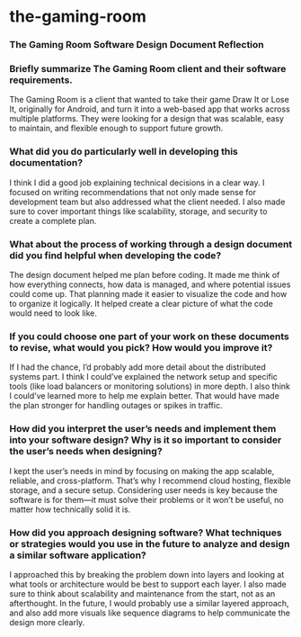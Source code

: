 # the-gaming-room

### The Gaming Room Software Design Document Reflection

### Briefly summarize The Gaming Room client and their software requirements.
The Gaming Room is a client that wanted to take their game Draw It or Lose It, originally for Android, and turn it into a web-based app that works across multiple platforms. They were looking for a design that was scalable, easy to maintain, and flexible enough to support future growth.

### What did you do particularly well in developing this documentation?
I think I did a good job explaining technical decisions in a clear way. I focused on writing recommendations that not only made sense for development team but also addressed what the client needed. I also made sure to cover important things like scalability, storage, and security to create a complete plan.

### What about the process of working through a design document did you find helpful when developing the code?
The design document helped me plan before coding. It made me think of how everything connects, how data is managed, and where potential issues could come up. That planning made it easier to visualize the code and how to organize it logically. It helped create a clear picture of what the code would need to look like.

### If you could choose one part of your work on these documents to revise, what would you pick? How would you improve it?
If I had the chance, I’d probably add more detail about the distributed systems part. I think I could’ve explained the network setup and specific tools (like load balancers or monitoring solutions) in more depth. I also think I could’ve learned more to help me explain better. That would have made the plan stronger for handling outages or spikes in traffic.

### How did you interpret the user’s needs and implement them into your software design? Why is it so important to consider the user’s needs when designing?
I kept the user’s needs in mind by focusing on making the app scalable, reliable, and cross-platform. That’s why I recommend cloud hosting, flexible storage, and a secure setup. Considering user needs is key because the software is for them—it must solve their problems or it won’t be useful, no matter how technically solid it is.

### How did you approach designing software? What techniques or strategies would you use in the future to analyze and design a similar software application?
I approached this by breaking the problem down into layers and looking at what tools or architecture would be best to support each layer. I also made sure to think about scalability and maintenance from the start, not as an afterthought. In the future, I would probably use a similar layered approach, and also add more visuals like sequence diagrams to help communicate the design more clearly.
